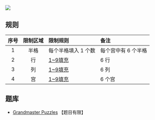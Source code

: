 ![](https://www.gmpuzzles.com/images/blog/GM-TFSudokuEx.png)

## 规则
| 序号 | 限制区域 | 限制规则 | 备注 |
| :---: | :---: | :--- | :--- |
| 1 | 半格 | 每个半格填入 1 个数 | 每个宫中有 6 个半格 |
| 2 | 行 | [1~9填充] | 6 行 |
| 3 | 列 | [1~9填充] | 6 列 |
| 4 | 宫 | [1~9填充] | 6 个宫 |

## 题库
- [Grandmaster Puzzles](https://www.gmpuzzles.com/blog/tag/tightfitsudoku/) 【题目有限】

[1~9填充]: ../../../rules.md#1~9填充
